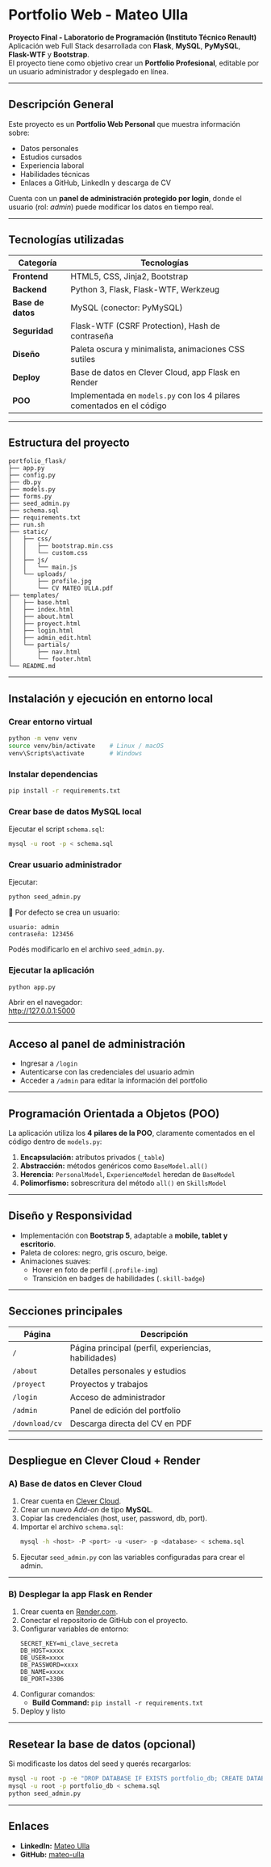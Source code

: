 # Portfolio Web - Mateo Ulla

**Proyecto Final - Laboratorio de Programación (Instituto Técnico Renault)**  
Aplicación web Full Stack desarrollada con **Flask**, **MySQL**, **PyMySQL**, **Flask-WTF** y **Bootstrap**.  
El proyecto tiene como objetivo crear un **Portfolio Profesional**, editable por un usuario administrador y desplegado en línea.

---

## Descripción General

Este proyecto es un **Portfolio Web Personal** que muestra información sobre:
- Datos personales  
- Estudios cursados  
- Experiencia laboral  
- Habilidades técnicas  
- Enlaces a GitHub, LinkedIn y descarga de CV  

Cuenta con un **panel de administración protegido por login**, donde el usuario (rol: *admin*) puede modificar los datos en tiempo real.

---

## Tecnologías utilizadas

| Categoría | Tecnologías |
|------------|-------------|
| **Frontend** | HTML5, CSS, Jinja2, Bootstrap |
| **Backend** | Python 3, Flask, Flask-WTF, Werkzeug |
| **Base de datos** | MySQL (conector: PyMySQL) |
| **Seguridad** | Flask-WTF (CSRF Protection), Hash de contraseña |
| **Diseño** | Paleta oscura y minimalista, animaciones CSS sutiles |
| **Deploy** | Base de datos en Clever Cloud, app Flask en Render |
| **POO** | Implementada en `models.py` con los 4 pilares comentados en el código |

---

## Estructura del proyecto

```
portfolio_flask/
├── app.py
├── config.py
├── db.py
├── models.py
├── forms.py
├── seed_admin.py
├── schema.sql
├── requirements.txt
├── run.sh
├── static/
│   ├── css/
│   │   ├── bootstrap.min.css
│   │   └── custom.css
│   ├── js/
│   │   └── main.js
│   └── uploads/
│       ├── profile.jpg
│       └── CV MATEO ULLA.pdf
├── templates/
│   ├── base.html
│   ├── index.html
│   ├── about.html
│   ├── proyect.html
│   ├── login.html
│   ├── admin_edit.html
│   └── partials/
│       ├── nav.html
│       └── footer.html
└── README.md
```

---

## Instalación y ejecución en entorno local

### Crear entorno virtual
```bash
python -m venv venv
source venv/bin/activate    # Linux / macOS
venv\Scripts\activate       # Windows
```

### Instalar dependencias
```bash
pip install -r requirements.txt
```

### Crear base de datos MySQL local
Ejecutar el script `schema.sql`:
```bash
mysql -u root -p < schema.sql
```

### Crear usuario administrador
Ejecutar:
```bash
python seed_admin.py
```
🔹 Por defecto se crea un usuario:
```
usuario: admin
contraseña: 123456
```
Podés modificarlo en el archivo `seed_admin.py`.

### Ejecutar la aplicación
```bash
python app.py
```

Abrir en el navegador:  
   http://127.0.0.1:5000  

---

## Acceso al panel de administración
- Ingresar a `/login`
- Autenticarse con las credenciales del usuario admin
- Acceder a `/admin` para editar la información del portfolio

---

## Programación Orientada a Objetos (POO)

La aplicación utiliza los **4 pilares de la POO**, claramente comentados en el código dentro de `models.py`:
1. **Encapsulación:** atributos privados (`_table`)
2. **Abstracción:** métodos genéricos como `BaseModel.all()`
3. **Herencia:** `PersonalModel`, `ExperienceModel` heredan de `BaseModel`
4. **Polimorfismo:** sobrescritura del método `all()` en `SkillsModel`

---

## Diseño y Responsividad

- Implementación con **Bootstrap 5**, adaptable a **mobile, tablet y escritorio**.
- Paleta de colores: negro, gris oscuro, beige.
- Animaciones suaves:
  - Hover en foto de perfil (`.profile-img`)
  - Transición en badges de habilidades (`.skill-badge`)

---

## Secciones principales

| Página | Descripción |
|---------|--------------|
| `/` | Página principal (perfil, experiencias, habilidades) |
| `/about` | Detalles personales y estudios |
| `/proyect` | Proyectos y trabajos |
| `/login` | Acceso de administrador |
| `/admin` | Panel de edición del portfolio |
| `/download/cv` | Descarga directa del CV en PDF |

---

## Despliegue en Clever Cloud + Render

### A) Base de datos en Clever Cloud
1. Crear cuenta en [Clever Cloud](https://www.clever-cloud.com/).
2. Crear un nuevo *Add-on* de tipo **MySQL**.
3. Copiar las credenciales (host, user, password, db, port).
4. Importar el archivo `schema.sql`:
   ```bash
   mysql -h <host> -P <port> -u <user> -p <database> < schema.sql
   ```
5. Ejecutar `seed_admin.py` con las variables configuradas para crear el admin.

---

### B) Desplegar la app Flask en Render
1. Crear cuenta en [Render.com](https://render.com/).
2. Conectar el repositorio de GitHub con el proyecto.
3. Configurar variables de entorno:
   ```
   SECRET_KEY=mi_clave_secreta
   DB_HOST=xxxx
   DB_USER=xxxx
   DB_PASSWORD=xxxx
   DB_NAME=xxxx
   DB_PORT=3306
   ```
4. Configurar comandos:
   - **Build Command:** `pip install -r requirements.txt`
5. Deploy y listo 

---

## Resetear la base de datos (opcional)

Si modificaste los datos del seed y querés recargarlos:
```bash
mysql -u root -p -e "DROP DATABASE IF EXISTS portfolio_db; CREATE DATABASE portfolio_db;"
mysql -u root -p portfolio_db < schema.sql
python seed_admin.py
```

---

## Enlaces

- **LinkedIn:** [Mateo Ulla](https://ar.linkedin.com/in/mateo-ulla-08857636b)
- **GitHub:** [mateo-ulla](https://github.com/mateo-ulla)
